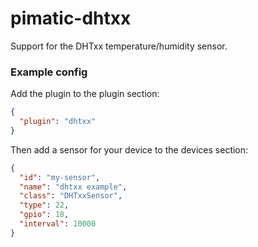 pimatic-dhtxx
================

Support for the DHTxx temperature/humidity sensor.

### Example config

Add the plugin to the plugin section:

```json
{ 
  "plugin": "dhtxx"
}
```

Then add a sensor for your device to the devices section:

```json
{
  "id": "my-sensor",
  "name": "dhtxx example",
  "class": "DHTxxSensor",
  "type": 22,
  "gpio": 18,
  "interval": 10000
}
```
